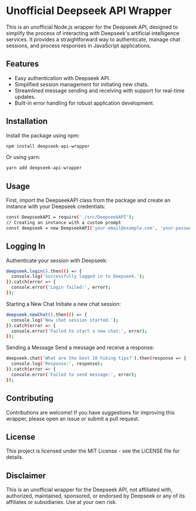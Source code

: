 # Unofficial Deepseek API Wrapper

This is an unofficial Node.js wrapper for the Deepseek API, designed to simplify the process of interacting with Deepseek's artificial intelligence services. It provides a straightforward way to authenticate, manage chat sessions, and process responses in JavaScript applications.

## Features

- Easy authentication with Deepseek API.
- Simplified session management for initiating new chats.
- Streamlined message sending and receiving with support for real-time updates.
- Built-in error handling for robust application development.

## Installation

Install the package using npm:

```bash
npm install deepseek-api-wrapper
```

Or using yarn:

```bash
yarn add deepseek-api-wrapper
```

## Usage
First, import the DeepseekAPI class from the package and create an instance with your Deepseek credentials:

```bash
const DeepseekAPI = require('./src/DeepseekAPI');
// Creating an instance with a custom prompt
const deepseek = new DeepseekAPI('your-email@example.com', 'your-password', 'deepseek_chat', 'Custom prompt here. Adjust the tone, style, and content as needed.');
```

## Logging In
Authenticate your session with Deepseek:

```bash
deepseek.login().then(() => {
  console.log('Successfully logged in to Deepseek.');
}).catch(error => {
  console.error('Login failed:', error);
});
```
Starting a New Chat
Initiate a new chat session:

```bash
deepseek.newChat().then(() => {
  console.log('New chat session started.');
}).catch(error => {
  console.error('Failed to start a new chat:', error);
});
```

Sending a Message
Send a message and receive a response:

```bash
deepseek.chat('What are the best 10 hiking tips?').then(response => {
  console.log('Response:', response);
}).catch(error => {
  console.error('Failed to send message:', error);
});
```
## Contributing
Contributions are welcome! If you have suggestions for improving this wrapper, please open an issue or submit a pull request.

## License
This project is licensed under the MIT License - see the LICENSE file for details.

## Disclaimer
This is an unofficial wrapper for the Deepseek API, not affiliated with, authorized, maintained, sponsored, or endorsed by Deepseek or any of its affiliates or subsidiaries. Use at your own risk.
